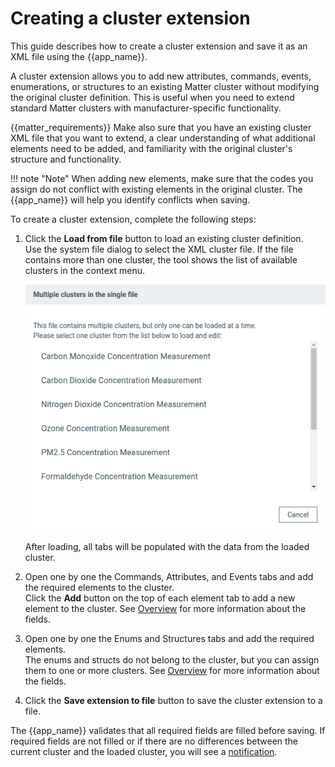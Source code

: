 # Creating a cluster extension

This guide describes how to create a cluster extension and save it as an XML file using the {{app_name}}.

A cluster extension allows you to add new attributes, commands, events, enumerations, or structures to an existing Matter cluster without modifying the original cluster definition. This is useful when you need to extend standard Matter clusters with manufacturer-specific functionality.

{{matter_requirements}}
Make also sure that you have an existing cluster XML file that you want to extend, a clear understanding of what additional elements need to be added, and familiarity with the original cluster's structure and functionality.

!!! note "Note"
    When adding new elements, make sure that the codes you assign do not conflict with existing elements in the original cluster. The {{app_name}} will help you identify conflicts when saving.

To create a cluster extension, complete the following steps:

1. Click the **Load from file** button to load an existing cluster definition.<br/>
   Use the system file dialog to select the XML cluster file.
   If the file contains more than one cluster, the tool shows the list of available clusters in the context menu.

   ![Load cluster file](./screenshots/matter_cluster_tool_load_multiple_clusters.png "Load cluster file")

   After loading, all tabs will be populated with the data from the loaded cluster.

2. Open one by one the Commands, Attributes, and Events tabs and add the required elements to the cluster.<br/>
   Click the **Add** button on the top of each element tab to add a new element to the cluster.
   See [Overview](overview.md#commands-tab) for more information about the fields.

3. Open one by one the Enums and Structures tabs and add the required elements.<br/>
   The enums and structs do not belong to the cluster, but you can assign them to one or more clusters.
   See [Overview](overview.md#enums-tab) for more information about the fields.

4. Click the **Save extension to file** button to save the cluster extension to a file.

The {{app_name}} validates that all required fields are filled before saving. If required fields are not filled or if there are no differences between the current cluster and the loaded cluster, you will see a [notification](overview.md#notifications).
